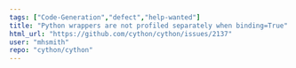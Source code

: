 ```yaml
---
tags: ["Code-Generation","defect","help-wanted"]
title: "Python wrappers are not profiled separately when binding=True"
html_url: "https://github.com/cython/cython/issues/2137"
user: "mhsmith"
repo: "cython/cython"
---
```


